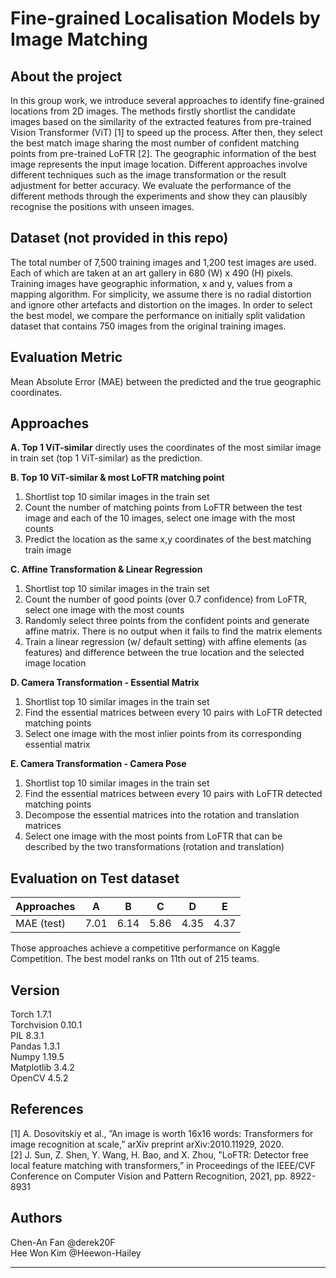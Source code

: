 # Fine-grained Localisation Models by Image Matching

## About the project
In this group work, we introduce several approaches to identify fine-grained locations from 2D images. The methods firstly shortlist the candidate images based on the similarity of the extracted features from pre-trained Vision Transformer (ViT) [1] to speed up the process. After then, they select the best match image sharing the most number of confident matching points from pre-trained LoFTR [2]. The geographic information of the best image represents the input image location. Different approaches involve different techniques such as the image transformation or the result adjustment for better accuracy. We evaluate the performance of the different methods through the experiments and show they can plausibly recognise the positions with unseen images.

## Dataset (not provided in this repo)
The total number of 7,500 training images and 1,200 test images are used. Each of which are taken at an art gallery in 680 (W) x 490 (H) pixels. Training images have geographic information, x and y, values from a mapping algorithm. For simplicity, we assume there is no radial distortion and ignore other artefacts and distortion on the images. In order to select the best model, we compare the performance on initially split validation dataset that contains 750 images from the original training images. 

## Evaluation Metric
Mean Absolute Error (MAE) between the predicted and the true geographic coordinates.

## Approaches
**A. Top 1 ViT-similar** directly uses the coordinates of the most similar image in train set (top 1 ViT-similar) as the prediction. 

**B. Top 10 ViT-similar & most LoFTR matching point** 
1) Shortlist top 10 similar images in the train set
2) Count the number of matching points from LoFTR between the test image and each of the 10 images, select one image with the most counts
3) Predict the location as the same x,y coordinates of the best matching train image

**C. Affine Transformation & Linear Regression**
1) Shortlist top 10 similar images in the train set
2) Count the number of good points (over 0.7 confidence) from LoFTR, select one image with the most counts
3) Randomly select three points from the confident points and generate affine matrix. There is no output when it fails to find the matrix elements
4) Train a linear regression (w/ default setting) with affine elements (as features) and difference between the true location and the selected image location

**D. Camera Transformation - Essential Matrix**
1) Shortlist top 10 similar images in the train set
2) Find the essential matrices between every 10 pairs with LoFTR detected matching points 
3) Select one image with the most inlier points from its corresponding essential matrix

**E. Camera Transformation - Camera Pose**
1) Shortlist top 10 similar images in the train set
2) Find the essential matrices between every 10 pairs with LoFTR detected matching points 
3) Decompose the essential matrices into the rotation and translation matrices
4) Select one image with the most points from LoFTR that can be described by the two transformations (rotation and translation)

## Evaluation on Test dataset
| Approaches | A | B | C | D | E |
| ---------- | - | - | - | - | - |
| MAE (test)| 7.01 | 6.14 | 5.86 | 4.35 | 4.37 |

Those approaches achieve a competitive performance on Kaggle Competition. The best model ranks on 11th out of 215 teams.

## Version
Torch 1.7.1<br>
Torchvision 0.10.1<br>
PIL 8.3.1<br>
Pandas 1.3.1<br>
Numpy 1.19.5<br>
Matplotlib 3.4.2<br>
OpenCV 4.5.2<br>

## References
[1] A. Dosovitskiy et al., ”An image is worth 16x16 words: Transformers for image recognition at scale,” arXiv preprint arXiv:2010.11929, 2020. <br>
[2] J. Sun, Z. Shen, Y. Wang, H. Bao, and X. Zhou, ”LoFTR: Detector free local feature matching with transformers,” in Proceedings of the IEEE/CVF Conference on Computer Vision and Pattern Recognition, 2021, pp. 8922-8931

## Authors
Chen-An Fan @derek20F <br>
Hee Won Kim @Heewon-Hailey 

-------


